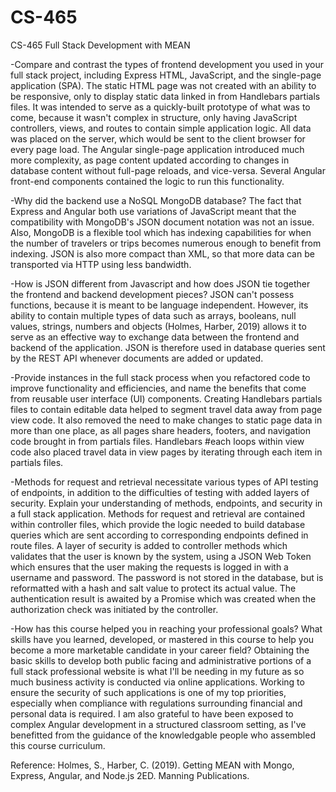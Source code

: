 # CS-465
CS-465 Full Stack Development with MEAN

-Compare and contrast the types of frontend development you used in your full stack project, including Express HTML, JavaScript, and the single-page application (SPA).
The static HTML page was not created with an ability to be responsive, only to display static data linked in from Handlebars partials files. It was intended to serve as a quickly-built prototype of what was to come, because it wasn't complex in structure, only having JavaScript controllers, views, and routes to contain simple application logic. All data was placed on the server, which would be sent to the client browser for every page load. The Angular single-page application introduced much more complexity, as page content updated according to changes in database content without full-page reloads, and vice-versa. Several Angular front-end components contained the logic to run this functionality. 

-Why did the  backend use a NoSQL MongoDB database?
The fact that Express and Angular both use variations of JavaScript meant that the compatibility with MongoDB's JSON document notation was not an issue. Also, MongoDB is a flexible tool which has indexing capabilities for when the number of travelers or trips becomes numerous enough to benefit from indexing. JSON is also more compact than XML, so that more data can be transported via HTTP using less bandwidth.

-How is JSON different from Javascript and how does JSON tie together the frontend and backend development pieces?
JSON can't possess functions, because it is meant to be language independent. However, its ability to contain multiple types of data such as arrays, booleans, null values, strings, numbers and objects (Holmes, Harber, 2019) allows it to serve as an effective way to exchange data between the frontend and backend of the application. JSON is therefore used in database queries sent by the REST API whenever documents are added or updated.

-Provide instances in the full stack process when you refactored code to improve functionality and efficiencies, and name the benefits that come from reusable user interface (UI) components.
Creating Handlebars partials files to contain editable data helped to segment travel data away from page view code. It also removed the need to make changes to static page data in more than one place, as all pages share headers, footers, and navigation code brought in from partials files. Handlebars #each loops within view code also placed travel data in view pages by iterating through each item in partials files. 

-Methods for request and retrieval necessitate various types of API testing of endpoints, in addition to the difficulties of testing with added layers of security. Explain your understanding of methods, endpoints, and security in a full stack application.
Methods for request and retrieval are contained within controller files, which provide the logic needed to build database queries which are sent according to corresponding endpoints defined in route files. A layer of security is added to controller methods which validates that the user is known by the system, using a JSON Web Token which ensures that the user making the requests is logged in with a username and password. The password is not stored in the database, but is reformatted with a hash and salt value to protect its actual value. The authentication result is awaited by a Promise which was created when the authorization check was initiated by the controller.

-How has this course helped you in reaching your professional goals? What skills have you learned, developed, or mastered in this course to help you become a more marketable candidate in your career field?
Obtaining the basic skills to develop both public facing and administrative portions of a full stack professional website is what I'll be needing in my future as so much business activity is conducted via online applications. Working to ensure the security of such applications is one of my top priorities, especially when compliance with regulations surrounding financial and personal data is required. I am also grateful to have been exposed to complex Angular development in a structured classroom setting, as I've benefitted from the guidance of the knowledgable people who assembled this course curriculum. 

Reference:
Holmes, S., Harber, C. (2019). Getting MEAN with Mongo, Express, Angular, and Node.js 2ED. Manning Publications.  
